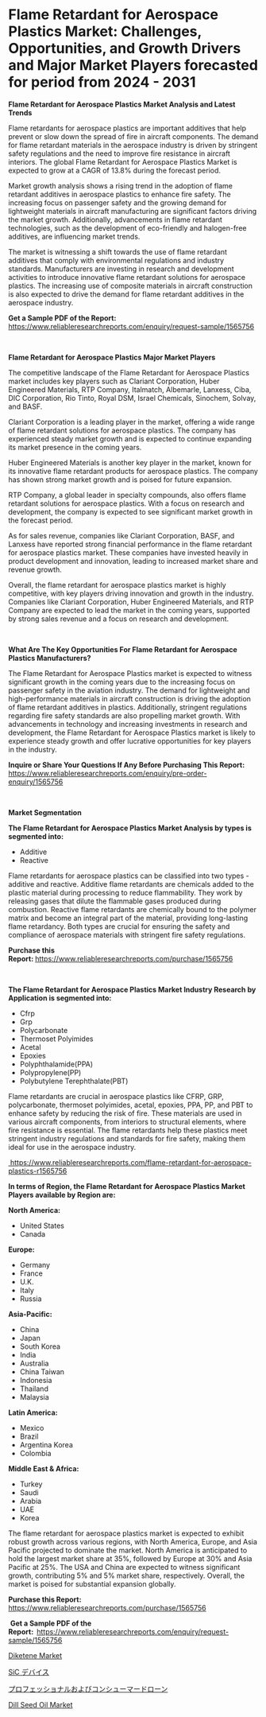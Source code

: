 <p><h1>Flame Retardant for Aerospace Plastics Market: Challenges, Opportunities, and Growth Drivers and Major Market Players forecasted for period from 2024 - 2031</h1></p><p><strong>Flame Retardant for Aerospace Plastics Market Analysis and Latest Trends</strong></p>
<p><p>Flame retardants for aerospace plastics are important additives that help prevent or slow down the spread of fire in aircraft components. The demand for flame retardant materials in the aerospace industry is driven by stringent safety regulations and the need to improve fire resistance in aircraft interiors. The global Flame Retardant for Aerospace Plastics Market is expected to grow at a CAGR of 13.8% during the forecast period.</p><p>Market growth analysis shows a rising trend in the adoption of flame retardant additives in aerospace plastics to enhance fire safety. The increasing focus on passenger safety and the growing demand for lightweight materials in aircraft manufacturing are significant factors driving the market growth. Additionally, advancements in flame retardant technologies, such as the development of eco-friendly and halogen-free additives, are influencing market trends.</p><p>The market is witnessing a shift towards the use of flame retardant additives that comply with environmental regulations and industry standards. Manufacturers are investing in research and development activities to introduce innovative flame retardant solutions for aerospace plastics. The increasing use of composite materials in aircraft construction is also expected to drive the demand for flame retardant additives in the aerospace industry.</p></p>
<p><strong>Get a Sample PDF of the Report:&nbsp;</strong> <a href="https://www.reliableresearchreports.com/enquiry/request-sample/1565756">https://www.reliableresearchreports.com/enquiry/request-sample/1565756</a></p>
<p>&nbsp;</p>
<p><strong>Flame Retardant for Aerospace Plastics Major Market Players</strong></p>
<p><p>The competitive landscape of the Flame Retardant for Aerospace Plastics market includes key players such as Clariant Corporation, Huber Engineered Materials, RTP Company, Italmatch, Albemarle, Lanxess, Ciba, DIC Corporation, Rio Tinto, Royal DSM, Israel Chemicals, Sinochem, Solvay, and BASF.</p><p>Clariant Corporation is a leading player in the market, offering a wide range of flame retardant solutions for aerospace plastics. The company has experienced steady market growth and is expected to continue expanding its market presence in the coming years.</p><p>Huber Engineered Materials is another key player in the market, known for its innovative flame retardant products for aerospace plastics. The company has shown strong market growth and is poised for future expansion.</p><p>RTP Company, a global leader in specialty compounds, also offers flame retardant solutions for aerospace plastics. With a focus on research and development, the company is expected to see significant market growth in the forecast period.</p><p>As for sales revenue, companies like Clariant Corporation, BASF, and Lanxess have reported strong financial performance in the flame retardant for aerospace plastics market. These companies have invested heavily in product development and innovation, leading to increased market share and revenue growth.</p><p>Overall, the flame retardant for aerospace plastics market is highly competitive, with key players driving innovation and growth in the industry. Companies like Clariant Corporation, Huber Engineered Materials, and RTP Company are expected to lead the market in the coming years, supported by strong sales revenue and a focus on research and development.</p></p>
<p>&nbsp;</p>
<p><strong>What Are The Key Opportunities For Flame Retardant for Aerospace Plastics Manufacturers?</strong></p>
<p><p>The Flame Retardant for Aerospace Plastics market is expected to witness significant growth in the coming years due to the increasing focus on passenger safety in the aviation industry. The demand for lightweight and high-performance materials in aircraft construction is driving the adoption of flame retardant additives in plastics. Additionally, stringent regulations regarding fire safety standards are also propelling market growth. With advancements in technology and increasing investments in research and development, the Flame Retardant for Aerospace Plastics market is likely to experience steady growth and offer lucrative opportunities for key players in the industry.</p></p>
<p><strong>Inquire or Share Your Questions If Any Before Purchasing This Report:</strong> <a href="https://www.reliableresearchreports.com/enquiry/pre-order-enquiry/1565756">https://www.reliableresearchreports.com/enquiry/pre-order-enquiry/1565756</a></p>
<p>&nbsp;</p>
<p><strong>Market Segmentation</strong></p>
<p><strong>The Flame Retardant for Aerospace Plastics Market Analysis by types is segmented into:</strong></p>
<p><ul><li>Additive</li><li>Reactive</li></ul></p>
<p><p>Flame retardants for aerospace plastics can be classified into two types - additive and reactive. Additive flame retardants are chemicals added to the plastic material during processing to reduce flammability. They work by releasing gases that dilute the flammable gases produced during combustion. Reactive flame retardants are chemically bound to the polymer matrix and become an integral part of the material, providing long-lasting flame retardancy. Both types are crucial for ensuring the safety and compliance of aerospace materials with stringent fire safety regulations.</p></p>
<p><strong>Purchase this Report:&nbsp;</strong><a href="https://www.reliableresearchreports.com/purchase/1565756">https://www.reliableresearchreports.com/purchase/1565756</a></p>
<p>&nbsp;</p>
<p><strong>The Flame Retardant for Aerospace Plastics Market Industry Research by Application is segmented into:</strong></p>
<p><ul><li>Cfrp</li><li>Grp</li><li>Polycarbonate</li><li>Thermoset Polyimides</li><li>Acetal</li><li>Epoxies</li><li>Polyphthalamide(PPA)</li><li>Polypropylene(PP)</li><li>Polybutylene Terephthalate(PBT)</li></ul></p>
<p><p>Flame retardants are crucial in aerospace plastics like CFRP, GRP, polycarbonate, thermoset polyimides, acetal, epoxies, PPA, PP, and PBT to enhance safety by reducing the risk of fire. These materials are used in various aircraft components, from interiors to structural elements, where fire resistance is essential. The flame retardants help these plastics meet stringent industry regulations and standards for fire safety, making them ideal for use in the aerospace industry.</p></p>
<p><a href="https://www.reliableresearchreports.com/flame-retardant-for-aerospace-plastics-r1565756">&nbsp;https://www.reliableresearchreports.com/flame-retardant-for-aerospace-plastics-r1565756</a></p>
<p><strong>In terms of Region, the Flame Retardant for Aerospace Plastics Market Players available by Region are:</strong></p>
<p>
    <p> <strong> North America: </strong>
        <ul>
            <li>United States</li>
            <li>Canada</li>
        </ul>
        </p> 
    <p> <strong> Europe: </strong>
        <ul>
            <li>Germany</li>
            <li>France</li>
            <li>U.K.</li>
            <li>Italy</li>
            <li>Russia</li>
        </ul>
        </p> 
    <p> <strong> Asia-Pacific: </strong>
        <ul>
            <li>China</li>
            <li>Japan</li>
            <li>South Korea</li>
            <li>India</li>
            <li>Australia</li>
            <li>China Taiwan</li>
            <li>Indonesia</li>
            <li>Thailand</li>
            <li>Malaysia</li>
        </ul>
        </p> 
    <p> <strong> Latin America: </strong>
        <ul>
            <li>Mexico</li>
            <li>Brazil</li>
            <li>Argentina Korea</li>
            <li>Colombia</li>
        </ul>
        </p> 
    <p> <strong> Middle East & Africa: </strong>
        <ul>
            <li>Turkey</li>
            <li>Saudi</li>
            <li>Arabia</li>
            <li>UAE</li>
            <li>Korea</li>
        </ul>
    </p>
    </p>
<p><p>The flame retardant for aerospace plastics market is expected to exhibit robust growth across various regions, with North America, Europe, and Asia Pacific projected to dominate the market. North America is anticipated to hold the largest market share at 35%, followed by Europe at 30% and Asia Pacific at 25%. The USA and China are expected to witness significant growth, contributing 5% and 5% market share, respectively. Overall, the market is poised for substantial expansion globally.</p></p>
<p><strong>Purchase this Report: </strong><a href="https://www.reliableresearchreports.com/purchase/1565756">https://www.reliableresearchreports.com/purchase/1565756</a></p>
<p>&nbsp;<strong>Get a Sample PDF of the Report:&nbsp;&nbsp;</strong><a href="https://www.reliableresearchreports.com/enquiry/request-sample/1565756">https://www.reliableresearchreports.com/enquiry/request-sample/1565756</a></p>
<p><strong></strong></p>
<p><p><a href="https://github.com/PeterParrish5/Market-Research-Report-List-5/blob/main/diketene-market.md">Diketene Market</a></p><p><a href="https://github.com/AbigaleHuel/Market-Research-Report-List-1/blob/main/4122783136094.md">SiC デバイス</a></p><p><a href="https://github.com/AdellaPrice2023/Market-Research-Report-List-1/blob/main/9625856136093.md">プロフェッショナルおよびコンシューマードローン</a></p><p><a href="https://github.com/jhcraigie/Market-Research-Report-List-3/blob/main/dill-seed-oil-market.md">Dill Seed Oil Market</a></p></p>